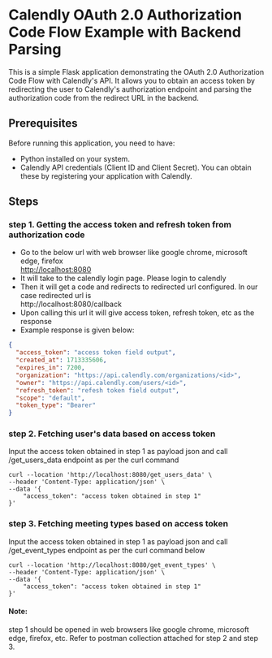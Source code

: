 # Calendly OAuth 2.0 Authorization Code Flow Example with Backend Parsing

This is a simple Flask application demonstrating the OAuth 2.0 Authorization Code Flow with Calendly's API. It allows you to obtain an access token by redirecting the user to Calendly's authorization endpoint and parsing the authorization code from the redirect URL in the backend.

## Prerequisites

Before running this application, you need to have:

- Python installed on your system.
- Calendly API credentials (Client ID and Client Secret). You can obtain these by registering your application with Calendly.

## Steps
### step 1. Getting the access token and refresh token from authorization code

- Go to the below url with web browser like google chrome, microsoft edge, firefox <br />
        <http://localhost:8080>
- It will take to the calendly login page. Please login to calendly
- Then it will get a code and redirects to redirected url configured. In our case redirected url is <br />
http://localhost:8080/callback
- Upon calling this url it will give access token, refresh token, etc as the response
- Example response is given below:
```json
{
  "access_token": "access token field output",
  "created_at": 1713335606,
  "expires_in": 7200,
  "organization": "https://api.calendly.com/organizations/<id>",
  "owner": "https://api.calendly.com/users/<id>",
  "refresh_token": "refesh token field output",
  "scope": "default",
  "token_type": "Bearer"
}
```
### step 2. Fetching user's data based on access token
Input the access token obtained in step 1 as payload json and call /get_users_data endpoint as per the curl command
```curl
curl --location 'http://localhost:8080/get_users_data' \
--header 'Content-Type: application/json' \
--data '{
    "access_token": "access token obtained in step 1"
}'
```

### step 3. Fetching meeting types based on access token
Input the access token obtained in step 1 as payload json and call /get_event_types endpoint as per the curl command below
```curl
curl --location 'http://localhost:8080/get_event_types' \
--header 'Content-Type: application/json' \
--data '{
    "access_token": "access token obtained in step 1"
}'
```
#### Note:
step 1 should be opened in web browsers like google chrome, microsoft edge, firefox, etc. Refer to postman collection attached for step 2 and step 3.